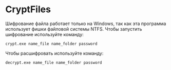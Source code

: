 # CryptFiles
Шифрование файла работает только на Windows, так как эта программа использует фишки файловой системы NTFS.
Чтобы запустить шифрование используйте команду:

```
crypt.exe name_file name_folder password
```

Чтобы расшифровать используйте команду:

```
decrypt.exe name_file name_folder password
```
